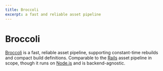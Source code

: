 ```yaml
---
title: Broccoli
excerpt: a fast and reliable asset pipeline
---
```


# Broccoli

[Broccoli](https://github.com/broccolijs/broccoli) is a fast, reliable asset pipeline, supporting constant-time rebuilds and compact build definitions. Comparable to the [Rails](http://rubyonrails.org/) asset pipeline in scope, though it runs on [Node.js](/_glossary/NODEJS.md) and is backend-agnostic.
